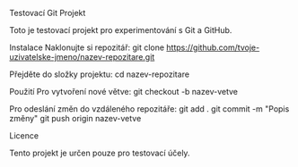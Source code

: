 Testovací Git Projekt

Toto je testovací projekt pro experimentování s Git a GitHub.

Instalace
Naklonujte si repozitář:
git clone https://github.com/tvoje-uzivatelske-jmeno/nazev-repozitare.git

Přejděte do složky projektu:
cd nazev-repozitare

Použití
Pro vytvoření nové větve:
git checkout -b nazev-vetve

Pro odeslání změn do vzdáleného repozitáře:
git add .
git commit -m "Popis změny"
git push origin nazev-vetve

Licence

Tento projekt je určen pouze pro testovací účely.
